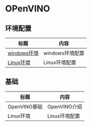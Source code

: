 # OPenVINO

## 环境配置
| 标题                   | 内容                              |
| ---------------------- |  --------------------------------- | 
| [windows环境](./doc/WindowsWorkingEnvironment.md) |  windows环境配置 |
| [Linux环境](./doc/LinuxWorkingEnvironment.md) | Linux环境配置  |


##  基础
| 标题                   | 内容                              |
| ---------------------- |  --------------------------------- | 
| OpenVINO基础| OpenVINO介绍 |
| Linux环境| Linux环境配置  |